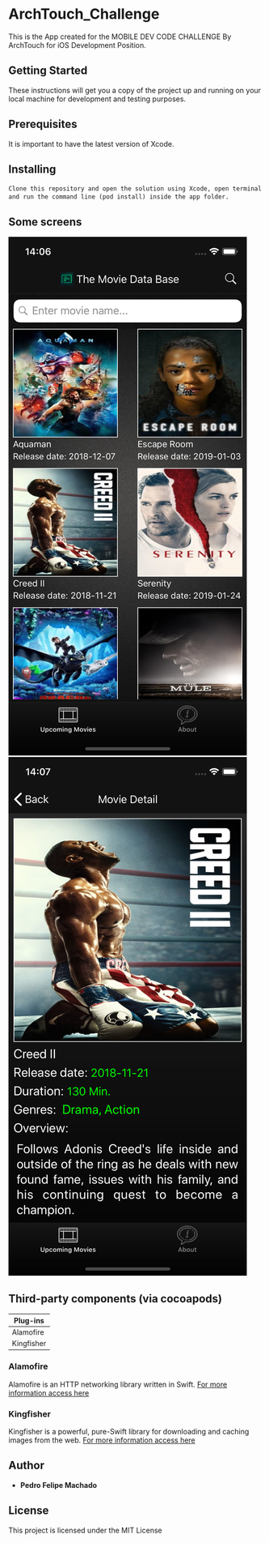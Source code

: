 # ArchTouch_Challenge

This is the App created for the MOBILE DEV CODE CHALLENGE By ArchTouch for iOS Development Position.

## Getting Started

These instructions will get you a copy of the project up and running on your local machine for development and testing purposes. 

## Prerequisites

It is  important to have the latest version of Xcode. 

## Installing 

```
Clone this repository and open the solution using Xcode, open terminal and run the command line (pod install) inside the app folder.
```
## Some screens

![alt text](https://github.com/FelipeMac01/ArchTouch_Challenge/blob/development/Screenshots/TMDB_Home.png)
![alt text](https://github.com/FelipeMac01/ArchTouch_Challenge/blob/development/Screenshots/TMDB_Movie.png)

## Third-party components (via cocoapods)

| Plug-ins|
| ------------------- |
|Alamofire|
|Kingfisher|

### Alamofire

Alamofire is an HTTP networking library written in Swift.
[For more information access here](https://github.com/Alamofire/Alamofire)

### Kingfisher

Kingfisher is a powerful, pure-Swift library for downloading and caching images from the web.
[For more information access here](https://github.com/onevcat/Kingfisher)

## Author

* **Pedro Felipe Machado**

## License

This project is licensed under the MIT License 


